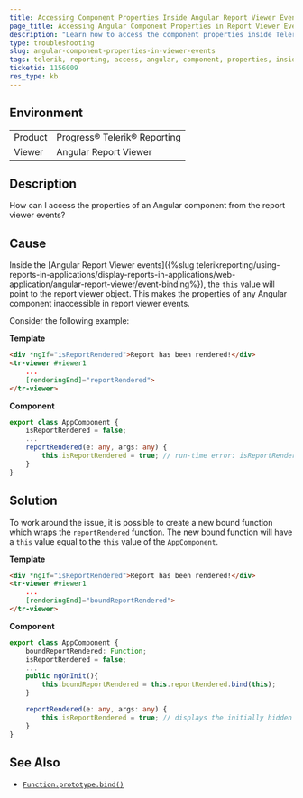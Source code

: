 ```yaml
---
title: Accessing Component Properties Inside Angular Report Viewer Events
page_title: Accessing Angular Component Properties in Report Viewer Events
description: "Learn how to access the component properties inside Telerik Reporting Angular Report Viewer events using 'this' keyword."
type: troubleshooting
slug: angular-component-properties-in-viewer-events
tags: telerik, reporting, access, angular, component, properties, inside, reportviewer, events
ticketid: 1156009
res_type: kb
---
```


## Environment

<table>
	<tr>
		<td>Product</td>
		<td>Progress® Telerik® Reporting</td>
	</tr>
	<tr>
		<td>Viewer</td>
		<td>Angular Report Viewer</td>
	</tr>
</table>

## Description

How can I access the properties of an Angular component from the report viewer events?

## Cause

Inside the [Angular Report Viewer events]({%slug telerikreporting/using-reports-in-applications/display-reports-in-applications/web-application/angular-report-viewer/event-binding%}), the `this` value will point to the report viewer object. This makes the properties of any Angular component inaccessible in report viewer events.

Consider the following example:

**Template**

````HTML
<div *ngIf="isReportRendered">Report has been rendered!</div>
<tr-viewer #viewer1
	...
	[renderingEnd]="reportRendered">
</tr-viewer>
````

**Component**

````TypeScript
export class AppComponent {
	isReportRendered = false;
	...
	reportRendered(e: any, args: any) {
		this.isReportRendered = true; // run-time error: isReportRendered is undefined here
	}
}
````

## Solution

To work around the issue, it is possible to create a new bound function which wraps the `reportRendered` function. The new bound function will have a `this` value equal to the `this` value of the `AppComponent`.

**Template**

````HTML
<div *ngIf="isReportRendered">Report has been rendered!</div>
<tr-viewer #viewer1
	...
	[renderingEnd]="boundReportRendered">
</tr-viewer>
````

**Component**

````TypeScript
export class AppComponent {
	boundReportRendered: Function;
	isReportRendered = false;
	...
	public ngOnInit(){
		this.boundReportRendered = this.reportRendered.bind(this);
	}

	reportRendered(e: any, args: any) {
		this.isReportRendered = true; // displays the initially hidden div element
	}
}
````

## See Also

* [`Function.prototype.bind()`](https://developer.mozilla.org/en-US/docs/Web/JavaScript/Reference/Global_objects/Function/bind)
